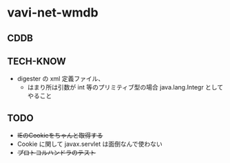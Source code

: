 # vavi-net-wmdb

## CDDB


## TECH-KNOW

* digester の xml 定義ファイル、
  * はまり所は引数が int 等のプリミティブ型の場合 java.lang.Integr としてやること

## TODO

  * ~~IEのCookieをちゃんと取得する~~
  * Cookie に関して javax.servlet は面倒なんで使わない
  * ~~プロトコルハンドラのテスト~~
